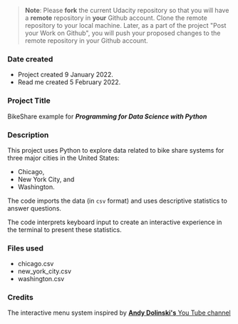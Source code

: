 >**Note**: Please **fork** the current Udacity repository so that you will have a **remote** repository in **your** Github account. Clone the remote repository to your local machine. Later, as a part of the project "Post your Work on Github", you will push your proposed changes to the remote repository in your Github account.

### Date created
* Project created 9 January 2022.
* Read me created 5 February 2022.

### Project Title
BikeShare example for _**Programming for Data Science with Python**_

### Description
This project uses Python to explore data related to bike share systems for three major cities in the United States:
- Chicago,
- New York City, and
- Washington.

The code imports the data (in `csv` format) and uses descriptive statistics to answer questions.

The code interprets keyboard input to create an interactive experience in the terminal to present these statistics.

### Files used
* chicago.csv
* new_york_city.csv
* washington.csv

### Credits
The interactive menu system inspired by [**Andy Dolinski's** You Tube channel](https://www.youtube.com/watch?v=63nw00JqHo0)
